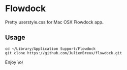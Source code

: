 Flowdock
========

Pretty userstyle.css for Mac OSX Flowdock app.

## Usage

    cd ~/Library/Application Support/Flowdock
    git clone https://github.com/JulienBreux/flowdock.git

Enjoy \o/

